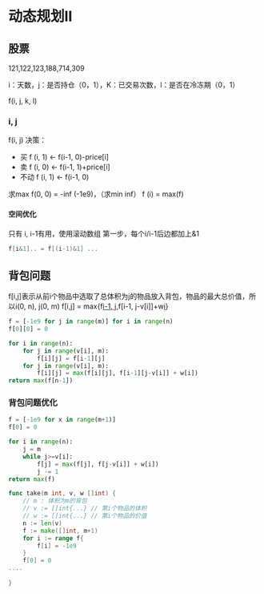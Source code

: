 # 动态规划II

## 股票

121,122,123,188,714,309

i：天数，j：是否持仓（0，1），K：已交易次数，l：是否在冷冻期（0，1）

f(i, j, k, l)

### i, j

f(i, j)
决策：
* 买 f (i, 1) <- f(i-1, 0)-price[i]
* 卖 f (i, 0) <- f(i-1, 1)+price[i]
* 不动 f (i, 1) <- f(i-1, 0)

求max
f(0, 0) = -inf (-1e9)，（求min inf）
f (i) = max(f)

#### 空间优化

只有 i, i-1有用，使用滚动数组
第一步，每个i/i-1后边都加上&1

```go
f[i&1].. = f[(i-1)&1] ...
```

## 背包问题

f[i,j]表示从前i个物品中选取了总体积为j的物品放入背包，物品的最大总价值，所以i(0, n), j(0, m)
f[i,j] = max{f[i-1, j](不选择第i个),f[i-1, j-v[i]]+w[i](选择第i个)}

```python
f = [-1e9 for j in range(m)] for i in range(n)
f[0][0] = 0

for i in range(n):
    for j in range(v[i], m):
        f[i][j] = f[i-1][j]
    for j in range(v[i], m):
        f[i][j] = max(f[i][j], f[i-1][j-v[i]] + w[i])
return max(f[n-1])
```

### 背包问题优化

```python
f = [-1e9 for x in range(m+1)]
f[0] = 0

for i in range(n):
    j = m
    while j>=v[i]:
        f[j] = max(f[j], f[j-v[i]] + w[i])
        j -= 1
return max(f)
```

```go
func take(m int, v, w []int) {
    // m : 体积为m的背包
    // v := []int{...} // 第i个物品的体积
    // w := []int{...} // 第i个物品的价值
    n := len(v)
    f := make([]int, m+1)
    for i := range f{
        f[i] = -1e9
    }
    f[0] = 0
....
    
}

```
